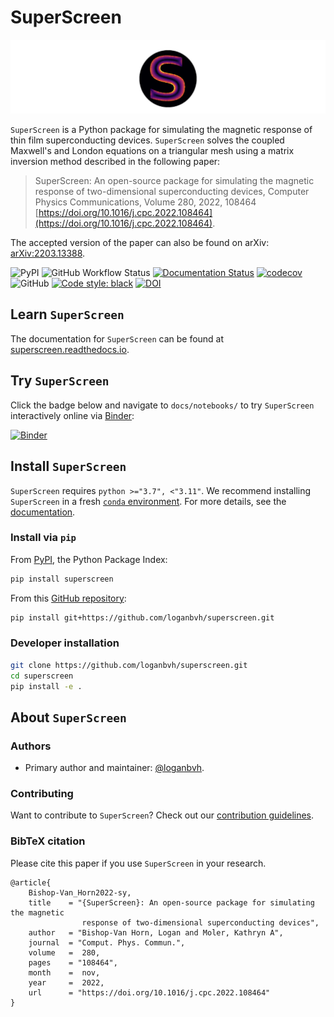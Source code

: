 # SuperScreen

![SuperScreen Logo](docs/images/logo_currents_small.png)

`SuperScreen` is a Python package for simulating the magnetic response of thin film superconducting devices. `SuperScreen` solves the coupled Maxwell's and London equations on a triangular mesh using a matrix inversion method described in the following paper:

>SuperScreen: An open-source package for simulating the magnetic response of two-dimensional superconducting devices, Computer Physics Communications, Volume 280, 2022, 108464 [https://doi.org/10.1016/j.cpc.2022.108464](https://doi.org/10.1016/j.cpc.2022.108464).

The accepted version of the paper can also be found on arXiv: [arXiv:2203.13388](https://doi.org/10.48550/arXiv.2203.13388).

![PyPI](https://img.shields.io/pypi/v/superscreen) ![GitHub Workflow Status](https://img.shields.io/github/actions/workflow/status/loganbvh/superscreen/lint-and-test.yml?branch=main) [![Documentation Status](https://readthedocs.org/projects/superscreen/badge/?version=latest)](https://superscreen.readthedocs.io/en/latest/?badge=latest) [![codecov](https://codecov.io/gh/loganbvh/superscreen/branch/main/graph/badge.svg?token=XW7LSY8WVD)](https://codecov.io/gh/loganbvh/superscreen) ![GitHub](https://img.shields.io/github/license/loganbvh/superscreen) [![Code style: black](https://img.shields.io/badge/code%20style-black-000000.svg)](https://github.com/psf/black) [![DOI](https://zenodo.org/badge/376110557.svg)](https://zenodo.org/badge/latestdoi/376110557)

## Learn `SuperScreen`

The documentation for `SuperScreen` can be found at [superscreen.readthedocs.io](https://superscreen.readthedocs.io/en/latest/).

## Try `SuperScreen`

Click the badge below and navigate to `docs/notebooks/` to try `SuperScreen` interactively online via [Binder](https://mybinder.org/):

[![Binder](https://mybinder.org/badge_logo.svg)](https://mybinder.org/v2/gh/loganbvh/superscreen/HEAD)

## Install `SuperScreen`

`SuperScreen` requires `python >="3.7", <"3.11"`. We recommend installing `SuperScreen` in a fresh [`conda` environment](https://docs.conda.io/projects/conda/en/latest/user-guide/tasks/manage-environments.html). For more details, see the [documentation](https://superscreen.readthedocs.io/en/latest/).

### Install via `pip`

From [PyPI](https://pypi.org/project/superscreen/), the Python Package Index:

```bash
pip install superscreen
```

From this [GitHub repository](https://github.com/loganbvh/superscreen/):

```bash
pip install git+https://github.com/loganbvh/superscreen.git
```

### Developer installation

```bash
git clone https://github.com/loganbvh/superscreen.git
cd superscreen
pip install -e .
```

## About `SuperScreen`

### Authors

- Primary author and maintainer: [@loganbvh](https://github.com/loganbvh/).

### Contributing

Want to contribute to `SuperScreen`? Check out our [contribution guidelines](CONTRIBUTING.md).

### BibTeX citation

Please cite this paper if you use `SuperScreen` in your research.

    @article{
        Bishop-Van_Horn2022-sy,
        title    = "{SuperScreen}: An open-source package for simulating the magnetic
                    response of two-dimensional superconducting devices",
        author   = "Bishop-Van Horn, Logan and Moler, Kathryn A",
        journal  = "Comput. Phys. Commun.",
        volume   =  280,
        pages    = "108464",
        month    =  nov,
        year     =  2022,
        url      = "https://doi.org/10.1016/j.cpc.2022.108464"
    }
